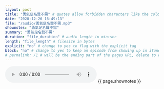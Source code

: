 ```yaml
---
layout: post
title: "勇氣足名聲不需" # quotes allow forbidden characters like the colon
date: "2020-12-26 16:49:13"
file: "/audio/勇氣足名聲不需.mp3"
shownotes: "勇氣足名聲不需"
summary: "勇氣足名聲不需"
duration: "file_duration" # audio length in min:sec
length: "file_length" # filesize in bytes
explicit: "no" # change to yes to flag with the explicit tag
block: "no" # change to yes to keep an episode from showing up in iTunes
# permalink: /1 # will be the ending part of the pages URL, delete to default to the title
---
```


<audio controls>
<source src="{{site.url}}{{site.baseurl}}{{ page.file }}" type="audio/x-mp3">
Your browser does not support the audio element.
</audio>
{{ page.shownotes }}
